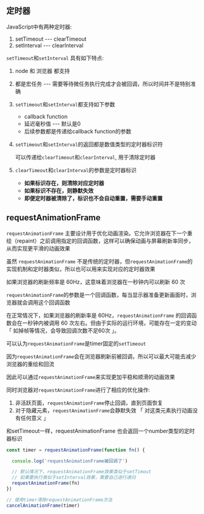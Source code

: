 ## 定时器

JavaScript中有两种定时器:

1. setTimeout --- clearTimeout
2. setInterval --- clearInterval

`setTimeout`和`setInterval` 具有如下特点:

1. node 和 浏览器 都支持

2. 都是宏任务 --- 需要等待微任务执行完成才会被回调，所以时间并不是特别准确

3. `setTimeout`和`setInterval`都支持如下参数 

   + callback function
   + 延迟毫秒值 --- 默认是0
   + 后续参数都是传递给callback function的参数

4. `setTimeout`和`setInterval`的返回都是数值类型的定时器标识符

   可以传递给`clearTimeout`和`clearInterval`, 用于清除定时器

5. `clearTimeout`和`clearInterval`的参数是定时器标识

   + **如果标识存在，则清除对应定时器**
   + **如果标识不存在，则静默失效**
   + **即便定时器被清除了，标识也不会自动重置，需要手动重置**



## requestAnimationFrame

`requestAnimationFrame` 主要设计用于优化动画渲染。它允许浏览器在下一个重绘（repaint）之前调用指定的回调函数，这样可以确保动画与屏幕刷新率同步，从而实现更平滑的动画效果

虽然 `requestAnimationFrame` 不是传统的定时器，但`requestAnimationFrame`的实现机制和定时器类似，所以也可以用来实现对应的定时器效果



如果浏览器的刷新频率是 60Hz，这意味着浏览器在一秒钟内可以刷新 60 次

`requestAnimationFrame`的参数是一个回调函数，每当显示器准备更新画面时，浏览器就会调用这个回调函数

在正常情况下，如果浏览器的刷新率是 60Hz，`requestAnimationFrame` 的回调函数会在一秒钟内被调用 60 次左右。但由于实际的运行环境，可能存在一定的变动 「 如掉帧等情况，会导致回调次数不足60次 」。

可以认为`requestAnimationFrame`是timer固定的`setTimeout`



因为`requestAnimationFrame`会在浏览器刷新前被回调，所以可以最大可能去减少浏览器的重绘和回流

因此可以通过`requestAnimationFrame`来实现更加平稳和顺滑的动画效果



同时浏览器对`requestAnimationFrame`进行了相应的优化操作:

1. 非活跃页面，`requestAnimationFrame`停止回调，直到页面恢复
2. 对于隐藏元素，`requestAnimationFrame`会静默失效 「 对这类元素执行动画没有任何意义 」



和setTimeout一样，requestAnimationFrame 也会返回一个number类型的定时器标识

```js
const timer = requestAnimationFrame(function fn() {

  console.log('requestAnimationFrame被回调了')

  // 默认情况下，requestAnimationFrame效果类似于setTimout
  // 如果要执行类似于setInterval效果，需要自己进行递归
  requestAnimationFrame(fn)
})

// 使用timer清除requestAnimationFrame方法
cancelAnimationFrame(timer)
```

